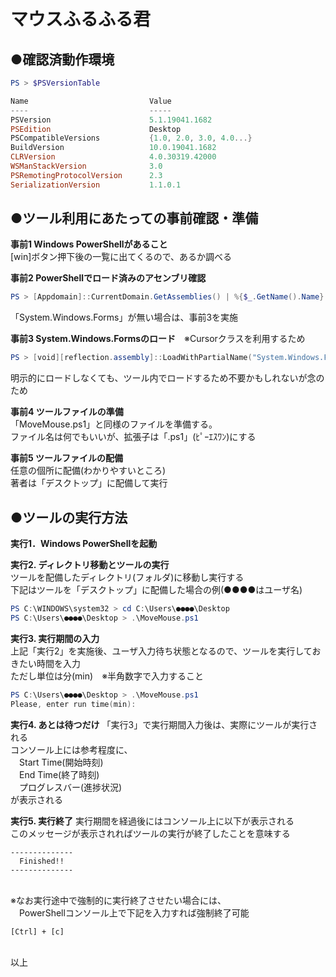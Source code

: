 # マウスふるふる君

## ●確認済動作環境
```powershell
PS > $PSVersionTable

Name                           Value
----                           -----
PSVersion                      5.1.19041.1682
PSEdition                      Desktop
PSCompatibleVersions           {1.0, 2.0, 3.0, 4.0...}
BuildVersion                   10.0.19041.1682
CLRVersion                     4.0.30319.42000
WSManStackVersion              3.0
PSRemotingProtocolVersion      2.3
SerializationVersion           1.1.0.1
```


## ●ツール利用にあたっての事前確認・準備
**事前1 Windows PowerShellがあること**<br>
[win]ボタン押下後の一覧に出てくるので、あるか調べる

**事前2 PowerShellでロード済みのアセンブリ確認**<br>

```powershell
PS > [Appdomain]::CurrentDomain.GetAssemblies() | %{$_.GetName().Name}
```

「System.Windows.Forms」が無い場合は、事前3を実施

**事前3 System.Windows.Formsのロード**　※Cursorクラスを利用するため<br>

```powershell
PS > [void][reflection.assembly]::LoadWithPartialName("System.Windows.Forms")
```

明示的にロードしなくても、ツール内でロードするため不要かもしれないが念のため

**事前4 ツールファイルの準備**<br>
「MoveMouse.ps1」と同様のファイルを準備する。<br>
ファイル名は何でもいいが、拡張子は「.ps1」(ﾋﾟｰｴｽﾜﾝ)にする

**事前5 ツールファイルの配備**<br>
任意の個所に配備(わかりやすいところ)<br>
著者は「デスクトップ」に配備して実行
<br>

## ●ツールの実行方法
**実行1．Windows PowerShellを起動**<br>

**実行2. ディレクトリ移動とツールの実行**<br>
ツールを配備したディレクトリ(フォルダ)に移動し実行する<br>
下記はツールを「デスクトップ」に配備した場合の例(●●●●はユーザ名)

```powershell
PS C:\WINDOWS\system32 > cd C:\Users\●●●●\Desktop
PS C:\Users\●●●●\Desktop > .\MoveMouse.ps1
```

**実行3. 実行期間の入力**<br>
上記「実行2」を実施後、ユーザ入力待ち状態となるので、ツールを実行しておきたい時間を入力<br>
ただし単位は分(min)　※半角数字で入力すること

```powershell
PS C:\Users\●●●●\Desktop > .\MoveMouse.ps1
Please, enter run time(min):
```

**実行4. あとは待つだけ**
「実行3」で実行期間入力後は、実際にツールが実行される<br>
コンソール上には参考程度に、<br>
　Start Time(開始時刻)<br>
　End Time(終了時刻)<br>
　プログレスバー(進捗状況)<br>
が表示される

**実行5. 実行終了**
実行期間を経過後にはコンソール上に以下が表示される<br>
このメッセージが表示されればツールの実行が終了したことを意味する
```
--------------
  Finished!!
--------------
```
<br>
※なお実行途中で強制的に実行終了させたい場合には、<br>
　PowerShellコンソール上で下記を入力すれば強制終了可能<br>
 
```
[Ctrl] + [c]
```

<br>
以上
